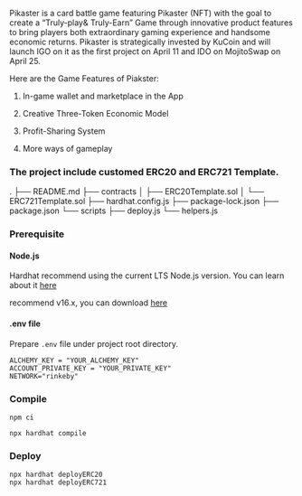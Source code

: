 Pikaster is a card battle game featuring Pikaster (NFT) with the goal to create a “Truly-play& Truly-Earn” Game through innovative product features to bring players both extraordinary gaming experience and handsome economic returns. Pikaster is strategically invested by KuCoin and will launch IGO on it as the first project on April 11 and IDO on MojitoSwap on April 25.

Here are the Game Features of Piakster:

1. In-game wallet and marketplace in the App

2. Creative Three-Token Economic Model 

3. Profit-Sharing System 

4. More ways of gameplay



### The project include customed ERC20 and ERC721 Template.

.
├── README.md
├── contracts
│   ├── ERC20Template.sol
│   └── ERC721Template.sol
├── hardhat.config.js
├── package-lock.json
├── package.json
└── scripts
    ├── deploy.js
    └── helpers.js

### Prerequisite

#### Node.js 

Hardhat recommend using the current LTS Node.js version. You can learn about it [here](https://nodejs.org/en/about/releases/) 

recommend v16.x, you can download [here](https://nodejs.org/download/release/latest-v16.x/)

#### .env file

Prepare `.env` file under project root directory.

```.env
ALCHEMY_KEY = "YOUR_ALCHEMY_KEY"
ACCOUNT_PRIVATE_KEY = "YOUR_PRIVATE_KEY"
NETWORK="rinkeby"
```

### Compile
```SHELL
npm ci
```

```SHELL
npx hardhat compile
```

### Deploy

```
npx hardhat deployERC20
npx hardhat deployERC721
```